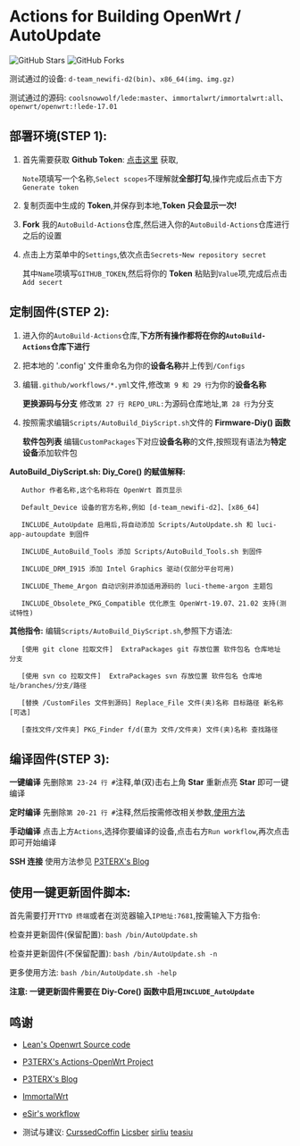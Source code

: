 # Actions for Building OpenWrt / AutoUpdate

![GitHub Stars](https://img.shields.io/github/stars/Hyy2001X/AutoBuild-Actions.svg?style=flat-square&label=Stars&logo=github)
![GitHub Forks](https://img.shields.io/github/forks/Hyy2001X/AutoBuild-Actions.svg?style=flat-square&label=Forks&logo=github)

测试通过的设备: `d-team_newifi-d2(bin)`、`x86_64(img、img.gz)`

测试通过的源码: `coolsnowwolf/lede:master`、`immortalwrt/immortalwrt:all`、`openwrt/openwrt:!lede-17.01`

## 部署环境(STEP 1):

1. 首先需要获取 **Github Token**: [点击这里](https://github.com/settings/tokens/new) 获取,

   `Note`项填写一个名称,`Select scopes`不理解就**全部打勾**,操作完成后点击下方`Generate token`

2. 复制页面中生成的 **Token**,并保存到本地,**Token 只会显示一次!**

3. **Fork** 我的`AutoBuild-Actions`仓库,然后进入你的`AutoBuild-Actions`仓库进行之后的设置

4. 点击上方菜单中的`Settings`,依次点击`Secrets`-`New repository secret`

   其中`Name`项填写`GITHUB_TOKEN`,然后将你的 **Token** 粘贴到`Value`项,完成后点击`Add secert`

## 定制固件(STEP 2):

1. 进入你的`AutoBuild-Actions`仓库,**下方所有操作都将在你的`AutoBuild-Actions`仓库下进行**

2. 把本地的 '.config' 文件重命名为你的**设备名称**并上传到`/Configs`

3. 编辑`.github/workflows/*.yml`文件,修改`第 9 和 29 行`为你的**设备名称**

   **更换源码与分支** 修改`第 27 行 REPO_URL:`为源码仓库地址,`第 28 行`为分支

4. 按照需求编辑`Scripts/AutoBuild_DiyScript.sh`文件的 **Firmware-Diy() 函数**

   **软件包列表** 编辑`CustomPackages`下对应**设备名称**的文件,按照现有语法为**特定设备**添加软件包

**AutoBuild_DiyScript.sh: Diy_Core() 的赋值解释:**
```
   Author 作者名称,这个名称将在 OpenWrt 首页显示

   Default_Device 设备的官方名称,例如 [d-team_newifi-d2]、[x86_64]

   INCLUDE_AutoUpdate 启用后,将自动添加 Scripts/AutoUpdate.sh 和 luci-app-autoupdate 到固件

   INCLUDE_AutoBuild_Tools 添加 Scripts/AutoBuild_Tools.sh 到固件

   INCLUDE_DRM_I915 添加 Intel Graphics 驱动(仅部分平台可用)

   INCLUDE_Theme_Argon 自动识别并添加适用源码的 luci-theme-argon 主题包

   INCLUDE_Obsolete_PKG_Compatible 优化原生 OpenWrt-19.07、21.02 支持(测试特性)
```
**其他指令:** 编辑`Scripts/AutoBuild_DiyScript.sh`,参照下方语法:
```
   [使用 git clone 拉取文件]  ExtraPackages git 存放位置 软件包名 仓库地址 分支

   [使用 svn co 拉取文件]  ExtraPackages svn 存放位置 软件包名 仓库地址/branches/分支/路径

   [替换 /CustomFiles 文件到源码] Replace_File 文件(夹)名称 目标路径 新名称[可选]
   
   [查找文件/文件夹] PKG_Finder f/d(意为 文件/文件夹) 文件(夹)名称 查找路径
```
## 编译固件(STEP 3):

   **一键编译** 先删除`第 23-24 行 #`注释,单(双)击右上角 **Star** 重新点亮 **Star** 即可一键编译

   **定时编译** 先删除`第 20-21 行 #`注释,然后按需修改相关参数,[使用方法](https://www.runoob.com/w3cnote/linux-crontab-tasks.html)
   
   **手动编译** 点击上方`Actions`,选择你要编译的设备,点击右方`Run workflow`,再次点击即可开始编译
   
   **SSH 连接** 使用方法参见 [P3TERX's Blog](https://p3terx.com/archives/build-openwrt-with-github-actions.html)

## 使用一键更新固件脚本:

   首先需要打开`TTYD 终端`或者在浏览器输入`IP地址:7681`,按需输入下方指令:
   
   检查并更新固件(保留配置): `bash /bin/AutoUpdate.sh`

   检查并更新固件(不保留配置): `bash /bin/AutoUpdate.sh -n`
   
   更多使用方法: `bash /bin/AutoUpdate.sh -help`
   
   **注意: 一键更新固件需要在 Diy-Core() 函数中启用`INCLUDE_AutoUpdate`**
   
## 鸣谢

   - [Lean's Openwrt Source code](https://github.com/coolsnowwolf/lede)

   - [P3TERX's Actions-OpenWrt Project](https://github.com/P3TERX/Actions-OpenWrt)

   - [P3TERX's Blog](https://p3terx.com/archives/build-openwrt-with-github-actions.html)

   - [ImmortalWrt](https://github.com/immortalwrt)

   - [eSir's workflow](https://github.com/esirplayground/AutoBuild-OpenWrt/blob/master/.github/workflows/Build_OP_x86_64.yml)

   - 测试与建议: [CurssedCoffin](https://github.com/CurssedCoffin) [Licsber](https://github.com/Licsber) [sirliu](https://github.com/sirliu) [teasiu](https://github.com/teasiu)
